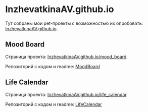 # InzhevatkinaAV.github.io
Тут собраны мои pet-проекты с возможностью их опробовать: [InzhevatkinaAV.github.io](https://inzhevatkinaav.github.io/).

## Mood Board
Страница проекта: [InzhevatkinaAV.github.io/mood_board](https://inzhevatkinaav.github.io/mood_board/mood_board.html).

Репозиторий с кодом и readme: [MoodBoard](https://github.com/InzhevatkinaAV/MoodBoard)

## Life Calendar
Страница проекта: [InzhevatkinaAV.github.io/life_calendar](https://inzhevatkinaav.github.io/life_calendar/life_calendar.html).

Репозиторий с кодом и readme: [LifeCalendar](https://github.com/InzhevatkinaAV/LifeCalendar)
